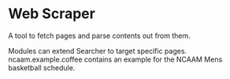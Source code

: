 Web Scraper
===========

A tool to fetch pages and parse contents out from them.

Modules can extend Searcher to target specific pages.
ncaam.example.coffee contains an example for the NCAAM Mens
basketball schedule.
